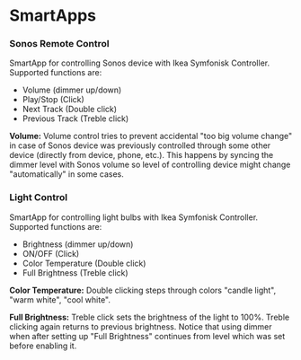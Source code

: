 # SmartApps

### Sonos Remote Control
SmartApp for controlling Sonos device with Ikea Symfonisk Controller. Supported functions are:
- Volume (dimmer up/down)
- Play/Stop (Click)
- Next Track (Double click)
- Previous Track (Treble click)

**Volume:** Volume control tries to prevent accidental "too big volume change" in case of Sonos device was previously controlled
through some other device (directly from device, phone, etc.). This happens by syncing the dimmer level with Sonos volume so level of controlling device might change "automatically" in some cases.

### Light Control
SmartApp for controlling light bulbs with Ikea Symfonisk Controller. Supported functions are:
- Brightness (dimmer up/down)
- ON/OFF (Click)
- Color Temperature (Double click)
- Full Brightness (Treble click)

**Color Temperature:** Double clicking steps through colors "candle light", "warm white", "cool white".

**Full Brightness:** Treble click sets the brightness of the light to 100%. Treble clicking again returns to previous brightness. Notice that using dimmer when after setting up "Full Brightness" continues from level which was set before enabling it.
